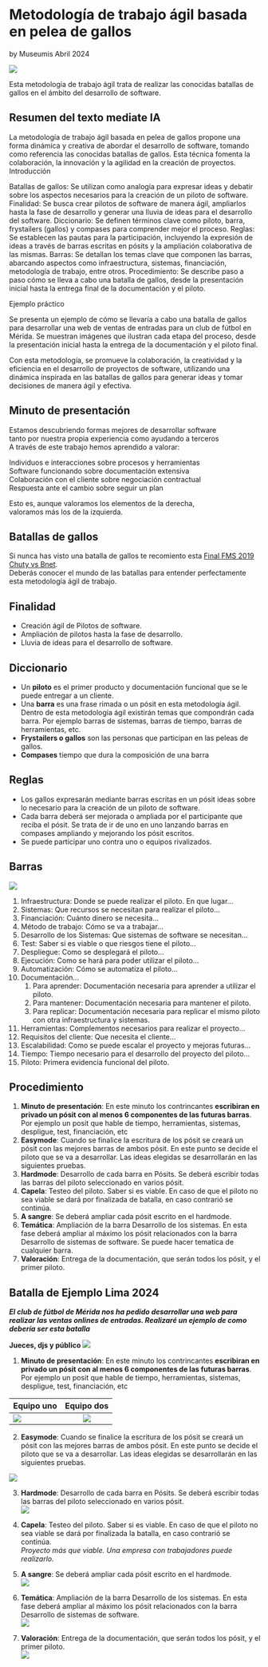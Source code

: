# Metodología de trabajo ágil basada en pelea de gallos

by Museumis Abril 2024


![](https://raw.githubusercontent.com/museumis/MetodoTrabajoAgilBatallaDeGallos/main/Imagenes/01Presentacion.png)

Esta metodología de trabajo ágil trata de realizar las conocidas batallas de gallos en el ámbito del desarrollo de software. 


## Resumen del texto mediate IA
>>
La metodología de trabajo ágil basada en pelea de gallos propone una forma dinámica y creativa de abordar el desarrollo de software, tomando como referencia las conocidas batallas de gallos. Esta técnica fomenta la colaboración, la innovación y la agilidad en la creación de proyectos.
Introducción

Batallas de gallos: Se utilizan como analogía para expresar ideas y debatir sobre los aspectos necesarios para la creación de un piloto de software.
Finalidad: Se busca crear pilotos de software de manera ágil, ampliarlos hasta la fase de desarrollo y generar una lluvia de ideas para el desarrollo del software.
Diccionario: Se definen términos clave como piloto, barra, frystailers (gallos) y compases para comprender mejor el proceso.
Reglas: Se establecen las pautas para la participación, incluyendo la expresión de ideas a través de barras escritas en pósits y la ampliación colaborativa de las mismas.
Barras: Se detallan los temas clave que componen las barras, abarcando aspectos como infraestructura, sistemas, financiación, metodología de trabajo, entre otros.
Procedimiento: Se describe paso a paso cómo se lleva a cabo una batalla de gallos, desde la presentación inicial hasta la entrega final de la documentación y el piloto.

Ejemplo práctico

Se presenta un ejemplo de cómo se llevaría a cabo una batalla de gallos para desarrollar una web de ventas de entradas para un club de fútbol en Mérida. Se muestran imágenes que ilustran cada etapa del proceso, desde la presentación inicial hasta la entrega de la documentación y el piloto final.

Con esta metodología, se promueve la colaboración, la creatividad y la eficiencia en el desarrollo de proyectos de software, utilizando una dinámica inspirada en las batallas de gallos para generar ideas y tomar decisiones de manera ágil y efectiva.
>>
## Minuto de presentación
Estamos descubriendo formas mejores de desarrollar software  
tanto por nuestra propia experiencia como ayudando a terceros  
A través de este trabajo hemos aprendido a valorar:  

Individuos e interacciones sobre procesos y herramientas  
Software funcionando sobre documentación extensiva  
Colaboración con el cliente sobre negociación contractual  
Respuesta ante el cambio sobre seguir un plan  

Esto es, aunque valoramos los elementos de la derecha,  
valoramos más los de la izquierda.  


## Batallas de gallos
Si nunca has visto una batalla de gallos te recomiento esta [Final FMS 2019 Chuty vs Bnet](https://youtu.be/mpZT9e8fcqc?si=dceyjkB5nqlFyO69]).  
Deberás conocer el mundo de las batallas para entender perfectamente esta metodología ágil de trabajo.


## Finalidad
* Creación ágil de Pilotos de software.
* Ampliación de pilotos hasta la fase de desarrollo.
* Lluvia de ideas para el desarrollo de software.  


## Diccionario
*  Un **piloto** es el primer producto y documentación funcional que se le puede entregar a un cliente.
*  Una **barra** es una frase rimada o un pósit en esta metodología ágil. Dentro de esta metodología ágil existirán temas que compondrán cada barra. Por ejemplo barras de sistemas, barras de tiempo, barras de herramientas, etc.
*  **Frystailers o gallos** son las personas que participan en las peleas de gallos.
*  **Compases** tiempo que dura la composición de una barra  


## Reglas
* Los gallos expresarán mediante barras escritas en un pósit ideas sobre lo necesario para la creación de un piloto de software.
* Cada barra deberá ser mejorada o ampliada por el participante que reciba el pósit. Se trata de ir de uno en uno lanzando barras en compases ampliando y mejorando los pósit escritos.
* Se puede participar uno contra uno o equipos rivalizados.

## Barras
![](https://raw.githubusercontent.com/museumis/MetodoTrabajoAgilBatallaDeGallos/main/Imagenes/03Barras.png)  

1. Infraestructura: Donde se puede realizar el piloto. En que lugar...  
2. Sistemas: Que recursos se necesitan para realizar el piloto...   
3. Financiación: Cuánto dinero se necesita...
4. Método de trabajo: Cómo se va a trabajar... 
5. Desarrollo de los Sistemas: Que sistemas de software se necesitan...  
6. Test: Saber si es viable o que riesgos tiene el piloto...  
7. Despliegue: Como se desplegará el piloto...  
8. Ejecución: Como se hará para poder utilizar el piloto...  
9. Automatización: Cómo se automatiza el piloto...  
10. Documentación... 
	1. Para aprender: Documentación necesaria para aprender a utilizar el piloto.
	2. Para mantener: Documentación necesaria para mantener el piloto.
	3. Para replicar: Documentación necesaria para replicar el mismo piloto con otra infraestructura y sistemas.
11. Herramientas: Complementos necesarios para realizar el proyecto...
12. Requisitos del cliente: Que necesita el cliente...
13. Escalabilidad: Como se puede escalar el proyecto y mejoras futuras...
12. Tiempo:  Tiempo necesario para el desarrollo del proyecto del piloto...
13. Piloto: Primera evidencia funcional del piloto.


## Procedimiento
1. **Minuto de presentación**: En este minuto los contrincantes **escribiran en privado un pósit con al menos 6 componentes de las futuras barras**. Por ejemplo un posit que hable de tiempo, herramientas, sistemas, despligue, test, financiación, etc
2. **Easymode**:  Cuando se finalice la escritura de los pósit se creará un pósit con las mejores barras de ambos pósit. En este punto se decide el piloto que se va a desarrollar. Las ideas elegidas se desarrollarán en las siguientes pruebas.
3. **Hardmode**: Desarrollo de cada barra en Pósits. Se deberá escribir todas las barras del piloto seleccionado en varios pósit.
4. **Capela**: Testeo del piloto. Saber si es viable. En caso de que el piloto no sea viable se dará por finalizada de batalla, en caso contrarió se continúa.
5. **A sangre**: Se deberá ampliar cada pósit escrito en el hardmode.
6. **Temática**: Ampliación de la barra Desarrollo de los sistemas. En esta fase deberá ampliar al máximo los pósit relacionados con la barra Desarrollo de sistemas de software. Se puede hacer tematica de cualquier barra.
7. **Valoración**: Entrega de la documentación, que serán todos los pósit, y el primer piloto.


## Batalla de **Ejemplo** Lima 2024
_**El club de fútbol de Mérida nos ha pedido desarrollar una web para realizar las ventas onlines de entradas. Realizaré un ejemplo de como debería ser esta batalla**_

**Jueces, djs y público**
![](https://raw.githubusercontent.com/museumis/MetodoTrabajoAgilBatallaDeGallos/main/Imagenes/02entorno.png)

1.  **Minuto de presentación**: En este minuto los contrincantes **escribiran en privado un pósit con al menos 6 componentes de las futuras barras**. Por ejemplo un posit que hable de tiempo, herramientas, sistemas, despligue, test, financiación, etc  

| Equipo uno  | Equipo dos |
| ------------- |:-------------:|
| ![](https://raw.githubusercontent.com/museumis/MetodoTrabajoAgilBatallaDeGallos/main/Imagenes/04Presentacion01.png) | ![](https://raw.githubusercontent.com/museumis/MetodoTrabajoAgilBatallaDeGallos/main/Imagenes/05Presentacion02.png)


2. **Easymode**:  Cuando se finalice la escritura de los pósit se creará un pósit con las mejores barras de ambos pósit. En este punto se decide el piloto que se va a desarrollar. Las ideas elegidas se desarrollarán en las siguientes pruebas.    

  ![](https://raw.githubusercontent.com/museumis/MetodoTrabajoAgilBatallaDeGallos/main/Imagenes/06EasyMode.png)


3. **Hardmode**: Desarrollo de cada barra en Pósits. Se deberá escribir todas las barras del piloto seleccionado en varios pósit.  
![](https://raw.githubusercontent.com/museumis/MetodoTrabajoAgilBatallaDeGallos/main/Imagenes/07HardMode.png)

4. **Capela**: Testeo del piloto. Saber si es viable. En caso de que el piloto no sea viable se dará por finalizada la batalla, en caso contrarió se continúa.    
_Proyecto más que viable. Una empresa con trabajadores puede realizarlo._
 
5. **A sangre**: Se deberá ampliar cada pósit escrito en el hardmode.  
![](https://raw.githubusercontent.com/museumis/MetodoTrabajoAgilBatallaDeGallos/main/Imagenes/08ASangre.png)
 
6. **Temática**: Ampliación de la barra Desarrollo de los sistemas. En esta fase deberá ampliar al máximo los pósit relacionados con la barra Desarrollo de sistemas de software.  
![](https://raw.githubusercontent.com/museumis/MetodoTrabajoAgilBatallaDeGallos/main/Imagenes/09Tematica.png)
 
7. **Valoración**: Entrega de la documentación, que serán todos los pósit, y el primer piloto.  
![](https://raw.githubusercontent.com/museumis/MetodoTrabajoAgilBatallaDeGallos/main/Imagenes/10Valoración.png)




